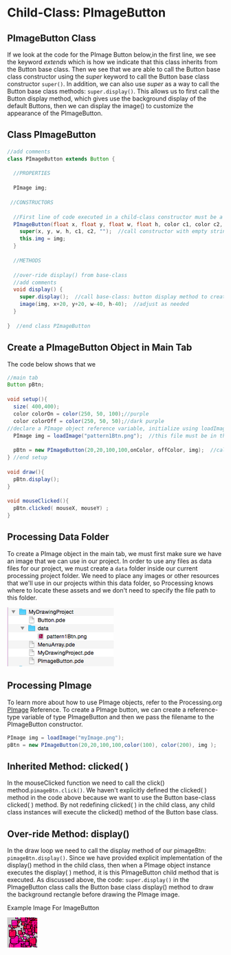 # Child-Class: PImageButton

## PImageButton Class

If we look at the code for the PImage Button below,in the first line, we see the keyword _extends_ which is how we indicate that this class inherits from the Button base class. Then we see that we are able to call the Button base class constructor using the _super_ keyword to call the Button base class constructor `super()`. In addition, we can also use _super_ as a way to call the Button base class methods: `super.display()`. This allows us to first call the Button display method, which gives use the background display of the default Buttons, then we can display the image() to customize the appearance of the PImageButton.

## Class PImageButton

```java
//add comments
class PImageButton extends Button {

  //PROPERTIES

  PImage img;

 //CONSTRUCTORS

  //First line of code executed in a child-class constructor must be a call to the base-class constructor
  PImageButton(float x, float y, float w, float h, color c1, color c2, PImage img) {
    super(x, y, w, h, c1, c2, "");  //call constructor with empty string for label
    this.img = img;
  }

  //METHODS

  //over-ride display() from base-class
  //add comments
  void display() {
    super.display();  //call base-class: button display method to create background button
    image(img, x+20, y+20, w-40, h-40);  //adjust as needed
  }

}  //end class PImageButton
```

## Create a PImageButton Object in Main Tab

The code below shows that we

```java
//main tab
Button pBtn;

void setup(){
  size( 400,400);
  color colorOn = color(250, 50, 100);//purple
  color colorOff = color(250, 50, 50);//dark purple
//declare a PImage object reference variable, initialize using loadImage()
  PImage img = loadImage("pattern1Btn.png");  //this file must be in the project data folder

  pBtn = new PImageButton(20,20,100,100,onColor, offColor, img);  //call PImageButton constructor
} //end setup

void draw(){
  pBtn.display();
}

void mouseClicked(){
  pBtn.clicked( mouseX, mouseY) ;
}
```

## Processing Data Folder

To create a PImage object in the main tab, we must first make sure we have an image that we can use in our project. In order to use any files as data files for our project, we must create a `data` folder inside our current processing project folder. We need to place any images or other resources that we'll use in our projects within this data folder, so Processing knows where to locate these assets and we don't need to specify the file path to this folder.

![](<../.gitbook/assets/Screenshot 2016-02-17 11.59.08.png>)

## Processing PImage

To learn more about how to use PImage objects, refer to the Processing.org [PImage](https://processing.org/reference/PImage.html) Reference. To create a PImage button, we can create a reference-type variable of type PImageButton and then we pass the filename to the PImageButton constructor.

```java
PImage img = loadImage("myImage.png");
pBtn = new PImageButton(20,20,100,100,color(100), color(200), img );
```

## Inherited Method: clicked( )

In the mouseClicked function we need to call the click() method.`pimageBtn.click()`. We haven't explicitly defined the clicked( ) method in the code above because we want to use the Button base-class clicked( ) method. By not redefining clicked( ) in the child class, any child class instances will execute the clicked() method of the Button base class.

## Over-ride Method: display()

In the draw loop we need to call the display method of our pimageBtn: `pimageBtn.display()`. Since we have provided explicit implementation of the display() method in the child class, then when a PImage object instance executes the display( ) method, it is this PImageButton child method that is executed. As discussed above, the code: `super.display()` in the PImageButton class calls the Button base class display() method to draw the background rectangle before drawing the PImage image.

Example Image For ImageButton

![](../.gitbook/assets/pattern1Btn.png)
